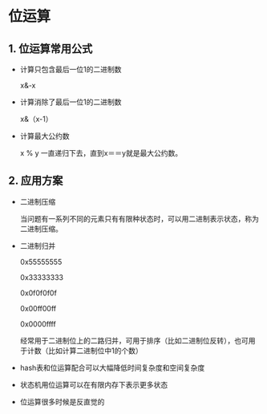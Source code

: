 # 位运算

## 1. 位运算常用公式

- 计算只包含最后一位1的二进制数

  x&-x

- 计算消除了最后一位1的二进制数

  x&（x-1）

* 计算最大公约数

    x % y 一直递归下去，直到x＝＝y就是最大公约数。

  

## 2. 应用方案

* 二进制压缩

  当问题有一系列不同的元素只有有限种状态时，可以用二进制表示状态，称为二进制压缩。

- 二进制归并

  0x55555555

  0x33333333

  0x0f0f0f0f

  0x00ff00ff

  0x0000ffff

  经常用于二进制位上的二路归并，可用于排序（比如二进制位反转），也可用于计数（比如计算二进制位中1的个数）

- hash表和位运算配合可以大幅降低时间复杂度和空间复杂度

- 状态机用位运算可以在有限内存下表示更多状态

- 位运算很多时候是反直觉的